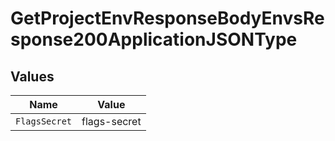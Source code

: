 # GetProjectEnvResponseBodyEnvsResponse200ApplicationJSONType


## Values

| Name          | Value         |
| ------------- | ------------- |
| `FlagsSecret` | flags-secret  |